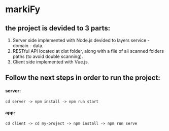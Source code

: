 # markiFy

## the project is devided to 3 parts:
1. Server side implemented with Node.js devided to layers service - domain - data.
2. RESTful API located at dist folder, along with a file of all scanned folders paths (to avoid double scanning).
3. Client side implemented with Vue.js.

## Follow the next steps in order to run the project:
  #### server:
    cd server -> npm install -> npm run start
    
  #### app:
    cd client -> cd my-project -> npm install -> npm run serve
